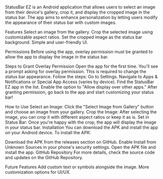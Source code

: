 StatusBar EZ is an Android application that allows users to select an image from their device's gallery, crop it, and display the cropped image in the status bar. The app aims to enhance personalization by letting users modify the appearance of their status bar with custom images.

Features
Select an image from the gallery.
Crop the selected image using customizable aspect ratios.
Set the cropped image as the status bar background.
Simple and user-friendly UI.

Permissions
Before using the app, overlay permission must be granted to allow the app to display the image in the status bar.

Steps to Grant Overlay Permission
Open the app for the first time.
You'll see a prompt asking for overlay permission. This is required to change the status bar appearance.
Follow the steps:
Go to Settings.
Navigate to Apps & Notifications or Special App Access (varies by device).
Find the StatusBar EZ app in the list.
Enable the option to "Allow display over other apps."
After granting permission, go back to the app and start customizing your status bar!

How to Use
Select an Image: Click the "Select Image from Gallery" button and choose an image from your gallery.
Crop the Image: After selecting the image, you can crop it with different aspect ratios or keep it as is.
Set in Status Bar: Once you're happy with the crop, the app will display the image in your status bar.
Installation
You can download the APK and install the app on your Android device. To install the APK:

Download the APK from the releases section on GitHub.
Enable Install from Unknown Sources in your phone's security settings.
Open the APK file and install the app.
GitHub Repository
For more details, check the source code and updates on the GitHub Repository.

Future Features
Add custom text or symbols alongside the image.
More customization options for UI/UX.

